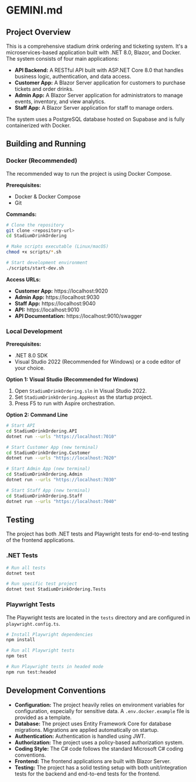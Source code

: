 # GEMINI.md

## Project Overview

This is a comprehensive stadium drink ordering and ticketing system. It's a microservices-based application built with .NET 8.0, Blazor, and Docker. The system consists of four main applications:

*   **API Backend:** A RESTful API built with ASP.NET Core 8.0 that handles business logic, authentication, and data access.
*   **Customer App:** A Blazor Server application for customers to purchase tickets and order drinks.
*   **Admin App:** A Blazor Server application for administrators to manage events, inventory, and view analytics.
*   **Staff App:** A Blazor Server application for staff to manage orders.

The system uses a PostgreSQL database hosted on Supabase and is fully containerized with Docker.

## Building and Running

### Docker (Recommended)

The recommended way to run the project is using Docker Compose.

**Prerequisites:**

*   Docker & Docker Compose
*   Git

**Commands:**

```bash
# Clone the repository
git clone <repository-url>
cd StadiumDrinkOrdering

# Make scripts executable (Linux/macOS)
chmod +x scripts/*.sh

# Start development environment
./scripts/start-dev.sh
```

**Access URLs:**

*   **Customer App:** https://localhost:9020
*   **Admin App:** https://localhost:9030
*   **Staff App:** https://localhost:9040
*   **API:** https://localhost:9010
*   **API Documentation:** https://localhost:9010/swagger

### Local Development

**Prerequisites:**

*   .NET 8.0 SDK
*   Visual Studio 2022 (Recommended for Windows) or a code editor of your choice.

**Option 1: Visual Studio (Recommended for Windows)**

1.  Open `StadiumDrinkOrdering.sln` in Visual Studio 2022.
2.  Set `StadiumDrinkOrdering.AppHost` as the startup project.
3.  Press F5 to run with Aspire orchestration.

**Option 2: Command Line**

```bash
# Start API
cd StadiumDrinkOrdering.API
dotnet run --urls "https://localhost:7010"

# Start Customer App (new terminal)
cd StadiumDrinkOrdering.Customer
dotnet run --urls "https://localhost:7020"

# Start Admin App (new terminal)
cd StadiumDrinkOrdering.Admin
dotnet run --urls "https://localhost:7030"

# Start Staff App (new terminal)
cd StadiumDrinkOrdering.Staff
dotnet run --urls "https://localhost:7040"
```

## Testing

The project has both .NET tests and Playwright tests for end-to-end testing of the frontend applications.

### .NET Tests

```bash
# Run all tests
dotnet test

# Run specific test project
dotnet test StadiumDrinkOrdering.Tests
```

### Playwright Tests

The Playwright tests are located in the `tests` directory and are configured in `playwright.config.ts`.

```bash
# Install Playwright dependencies
npm install

# Run all Playwright tests
npm test

# Run Playwright tests in headed mode
npm run test:headed
```

## Development Conventions

*   **Configuration:** The project heavily relies on environment variables for configuration, especially for sensitive data. A `.env.docker.example` file is provided as a template.
*   **Database:** The project uses Entity Framework Core for database migrations. Migrations are applied automatically on startup.
*   **Authentication:** Authentication is handled using JWT.
*   **Authorization:** The project uses a policy-based authorization system.
*   **Coding Style:** The C# code follows the standard Microsoft C# coding conventions.
*   **Frontend:** The frontend applications are built with Blazor Server.
*   **Testing:** The project has a solid testing setup with both unit/integration tests for the backend and end-to-end tests for the frontend.

